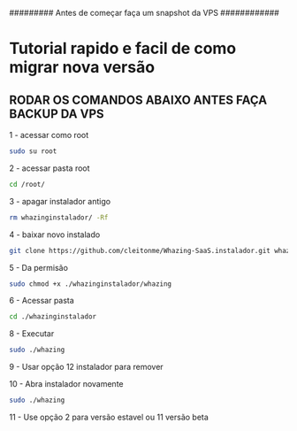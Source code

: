 ######### Antes de começar faça um snapshot da VPS  ############

# Tutorial rapido e facil de como migrar nova versão

## RODAR OS COMANDOS ABAIXO ANTES FAÇA BACKUP DA VPS

1 - acessar como root
```bash
sudo su root
```

2 - acessar pasta root
```bash
cd /root/
```


3 - apagar instalador antigo
```bash
rm whazinginstalador/ -Rf
```

4 - baixar novo instalado
```bash
git clone https://github.com/cleitonme/Whazing-SaaS.instalador.git whazinginstalador
```

5 - Da permisão
```bash
sudo chmod +x ./whazinginstalador/whazing
```

6 - Acessar pasta
```bash
cd ./whazinginstalador
```

8 - Executar
```bash
sudo ./whazing
```

9 - Usar opção 12 instalador para remover

10 - Abra instalador novamente
```bash
sudo ./whazing
```

11 - Use opção 2 para versão estavel ou 11 versão beta